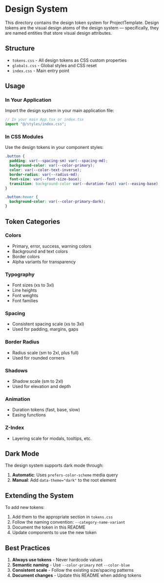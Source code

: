 # Design System

This directory contains the design token system for ProjectTemplate. Design tokens are the visual design atoms of the design system — specifically, they are named entities that store visual design attributes.

## Structure

- `tokens.css` - All design tokens as CSS custom properties
- `globals.css` - Global styles and CSS reset
- `index.css` - Main entry point

## Usage

### In Your Application

Import the design system in your main application file:

```typescript
// In your main App.tsx or index.tsx
import "@/styles/index.css";
```

### In CSS Modules

Use the design tokens in your component styles:

```css
.button {
  padding: var(--spacing-sm) var(--spacing-md);
  background-color: var(--color-primary);
  color: var(--color-text-inverse);
  border-radius: var(--radius-md);
  font-size: var(--font-size-base);
  transition: background-color var(--duration-fast) var(--easing-base);
}

.button:hover {
  background-color: var(--color-primary-dark);
}
```

## Token Categories

### Colors

- Primary, error, success, warning colors
- Background and text colors
- Border colors
- Alpha variants for transparency

### Typography

- Font sizes (xs to 3xl)
- Line heights
- Font weights
- Font families

### Spacing

- Consistent spacing scale (xs to 3xl)
- Used for padding, margins, gaps

### Border Radius

- Radius scale (sm to 2xl, plus full)
- Used for rounded corners

### Shadows

- Shadow scale (sm to 2xl)
- Used for elevation and depth

### Animation

- Duration tokens (fast, base, slow)
- Easing functions

### Z-Index

- Layering scale for modals, tooltips, etc.

## Dark Mode

The design system supports dark mode through:

1. **Automatic**: Uses `prefers-color-scheme` media query
2. **Manual**: Add `data-theme="dark"` to the root element

## Extending the System

To add new tokens:

1. Add them to the appropriate section in `tokens.css`
2. Follow the naming convention: `--category-name-variant`
3. Document the token in this README
4. Update components to use the new token

## Best Practices

1. **Always use tokens** - Never hardcode values
2. **Semantic naming** - Use `--color-primary` not `--color-blue`
3. **Consistent scale** - Follow the existing size/spacing patterns
4. **Document changes** - Update this README when adding tokens
